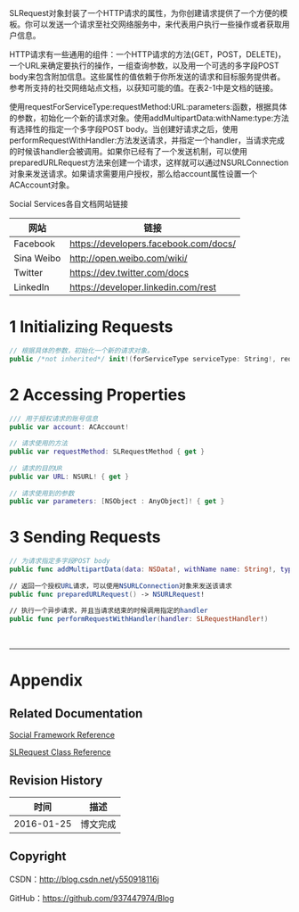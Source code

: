 SLRequest对象封装了一个HTTP请求的属性，为你创建请求提供了一个方便的模板。你可以发送一个请求至社交网络服务中，来代表用户执行一些操作或者获取用户信息。

HTTP请求有一些通用的组件：一个HTTP请求的方法(GET，POST，DELETE)，一个URL来确定要执行的操作，一组查询参数，以及用一个可选的多字段POST body来包含附加信息。这些属性的值依赖于你所发送的请求和目标服务提供者。参考所支持的社交网络站点文档，以获知可能的值。在表2-1中是文档的链接。

使用requestForServiceType:requestMethod:URL:parameters:函数，根据具体的参数，初始化一个新的请求对象。使用addMultipartData:withName:type:方法有选择性的指定一个多字段POST body。当创建好请求之后，使用performRequestWithHandler:方法发送请求，并指定一个handler，当请求完成的时候该handler会被调用。如果你已经有了一个发送机制，可以使用preparedURLRequest方法来创建一个请求，这样就可以通过NSURLConnection对象来发送请求。如果请求需要用户授权，那么给account属性设置一个ACAccount对象。

Social Services各自文档网站链接

| 网站 | 链接 |
| ---- | ---- |
| Facebook | https://developers.facebook.com/docs/ |
| Sina Weibo | http://open.weibo.com/wiki/ |
| Twitter | https://dev.twitter.com/docs |
| LinkedIn | https://developer.linkedin.com/rest |

# 1 Initializing Requests

```swift
// 根据具体的参数，初始化一个新的请求对象。
public /*not inherited*/ init!(forServiceType serviceType: String!, requestMethod: SLRequestMethod, URL url: NSURL!, parameters: [NSObject : AnyObject]!)
```

# 2 Accessing Properties

```swift
/// 用于授权请求的账号信息
public var account: ACAccount!
    
// 请求使用的方法
public var requestMethod: SLRequestMethod { get }
    
// 请求的目的UR
public var URL: NSURL! { get }
    
// 请求使用到的参数
public var parameters: [NSObject : AnyObject]! { get }
```

# 3 Sending Requests

```swift
// 为请求指定多字段POST body
public func addMultipartData(data: NSData!, withName name: String!, type: String!, filename: String!)
    
// 返回一个授权URL请求，可以使用NSURLConnection对象来发送该请求
public func preparedURLRequest() -> NSURLRequest!
    
// 执行一个异步请求，并且当请求结束的时候调用指定的handler
public func performRequestWithHandler(handler: SLRequestHandler!)
```

&#160;

----------

# Appendix

## Related Documentation

[Social Framework Reference](https://developer.apple.com/library/ios/documentation/Social/Reference/Social_Framework/index.html)

[SLRequest Class Reference](https://developer.apple.com/library/ios/documentation/Social/Reference/SLRequest_Class/index.html)

## Revision History

| 时间 | 描述 |
| ---- | ---- |
| 2016-01-25 | 博文完成 |

## Copyright

CSDN：http://blog.csdn.net/y550918116j

GitHub：https://github.com/937447974/Blog